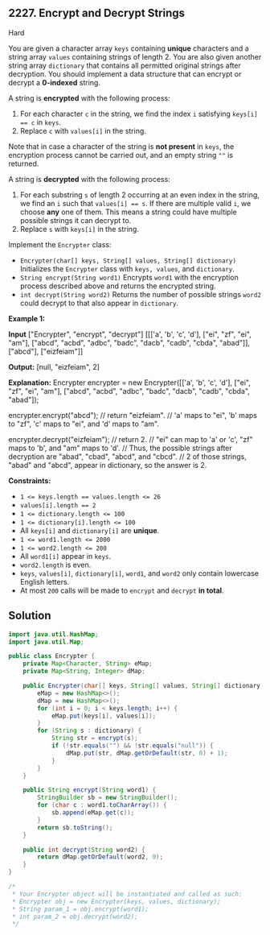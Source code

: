 ## 2227\. Encrypt and Decrypt Strings

Hard

You are given a character array `keys` containing **unique** characters and a string array `values` containing strings of length 2. You are also given another string array `dictionary` that contains all permitted original strings after decryption. You should implement a data structure that can encrypt or decrypt a **0-indexed** string.

A string is **encrypted** with the following process:

1.  For each character `c` in the string, we find the index `i` satisfying `keys[i] == c` in `keys`.
2.  Replace `c` with `values[i]` in the string.

Note that in case a character of the string is **not present** in `keys`, the encryption process cannot be carried out, and an empty string `""` is returned.

A string is **decrypted** with the following process:

1.  For each substring `s` of length 2 occurring at an even index in the string, we find an `i` such that `values[i] == s`. If there are multiple valid `i`, we choose **any** one of them. This means a string could have multiple possible strings it can decrypt to.
2.  Replace `s` with `keys[i]` in the string.

Implement the `Encrypter` class:

*   `Encrypter(char[] keys, String[] values, String[] dictionary)` Initializes the `Encrypter` class with `keys, values`, and `dictionary`.
*   `String encrypt(String word1)` Encrypts `word1` with the encryption process described above and returns the encrypted string.
*   `int decrypt(String word2)` Returns the number of possible strings `word2` could decrypt to that also appear in `dictionary`.

**Example 1:**

**Input** ["Encrypter", "encrypt", "decrypt"] [[['a', 'b', 'c', 'd'], ["ei", "zf", "ei", "am"], ["abcd", "acbd", "adbc", "badc", "dacb", "cadb", "cbda", "abad"]], ["abcd"], ["eizfeiam"]]

**Output:** [null, "eizfeiam", 2]

**Explanation:** Encrypter encrypter = new Encrypter([['a', 'b', 'c', 'd'], ["ei", "zf", "ei", "am"], ["abcd", "acbd", "adbc", "badc", "dacb", "cadb", "cbda", "abad"]); 

encrypter.encrypt("abcd"); // return "eizfeiam". 
                            // 'a' maps to "ei", 'b' maps to "zf", 'c' maps to "ei", and 'd' maps to "am". 

encrypter.decrypt("eizfeiam"); // return 2. 
                                // "ei" can map to 'a' or 'c', "zf" maps to 'b', and "am" maps to 'd'. 
                                // Thus, the possible strings after decryption are "abad", "cbad", "abcd", and "cbcd". 
                                // 2 of those strings, "abad" and "abcd", appear in dictionary, so the answer is 2.

**Constraints:**

*   `1 <= keys.length == values.length <= 26`
*   `values[i].length == 2`
*   `1 <= dictionary.length <= 100`
*   `1 <= dictionary[i].length <= 100`
*   All `keys[i]` and `dictionary[i]` are **unique**.
*   `1 <= word1.length <= 2000`
*   `1 <= word2.length <= 200`
*   All `word1[i]` appear in `keys`.
*   `word2.length` is even.
*   `keys`, `values[i]`, `dictionary[i]`, `word1`, and `word2` only contain lowercase English letters.
*   At most `200` calls will be made to `encrypt` and `decrypt` **in total**.

## Solution

```java
import java.util.HashMap;
import java.util.Map;

public class Encrypter {
    private Map<Character, String> eMap;
    private Map<String, Integer> dMap;

    public Encrypter(char[] keys, String[] values, String[] dictionary) {
        eMap = new HashMap<>();
        dMap = new HashMap<>();
        for (int i = 0; i < keys.length; i++) {
            eMap.put(keys[i], values[i]);
        }
        for (String s : dictionary) {
            String str = encrypt(s);
            if (!str.equals("") && !str.equals("null")) {
                dMap.put(str, dMap.getOrDefault(str, 0) + 1);
            }
        }
    }

    public String encrypt(String word1) {
        StringBuilder sb = new StringBuilder();
        for (char c : word1.toCharArray()) {
            sb.append(eMap.get(c));
        }
        return sb.toString();
    }

    public int decrypt(String word2) {
        return dMap.getOrDefault(word2, 0);
    }
}

/*
 * Your Encrypter object will be instantiated and called as such:
 * Encrypter obj = new Encrypter(keys, values, dictionary);
 * String param_1 = obj.encrypt(word1);
 * int param_2 = obj.decrypt(word2);
 */
```